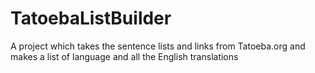 # TatoebaListBuilder
A project which takes the sentence lists and links from Tatoeba.org and makes a list of language and all the English translations
